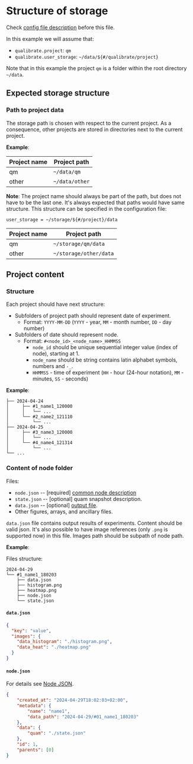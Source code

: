 # Structure of storage

Check [config file description](../config.md) before this file.

In this example we will assume that:

- `qualibrate.project`: `qm`
- `qualibrate.user_storage`: `~/data/${#/qualibrate/project}`

Note that in this example the project `qm` is a folder within the root
directory `~/data`.

## Expected storage structure

### Path to project data

The storage path is chosen with respect to the current project. As a
consequence, other projects are stored in directories next to the current
project.

**Example**:

| Project name | Project path   |
|--------------|----------------|
| qm           | `~/data/qm`    |
| other        | `~/data/other` |

**Note**: The project name should always be part of the path, but does not have
to be the last one. It's always expected that paths would have same structure.
This structure can be specified in the configuration file:

`user_storage = ~/storage/${#/project}/data`

| Project name | Project path           |
|--------------|------------------------|
| qm           | `~/storage/qm/data`    |
| other        | `~/storage/other/data` |

## Project content

### Structure

Each project should have next structure:

- Subfolders of project path should represent date of experiment.
    - Format: `YYYY-MM-DD` (`YYYY` - year, `MM` - month number, `DD` - day
      number)
- Subfolders of date should represent node.
    - Format: `#<node_id>_<node_name>_HHMMSS`
        - `node_id` should be unique sequential integer value (index of node),
          starting at 1.
        - `node_name` should be string contains latin alphabet symbols, numbers
          and `-_`.
        - `HHMMSS` - time of experiment
          (`HH` - hour (24-hour notation), `MM` - minutes, `SS` - seconds)

**Example**:

```
├── 2024-04-24
│     ├── #1_name1_120000
│     │   └── ...
│     └── #2_name2_121110
│         └── ...
├── 2024-04-25
│     ├── #3_name3_120000
│     │   └── ...
│     └── #4_name4_121314
│         └── ...
└── ...
```

### Content of node folder

Files:

- `node.json` --  [required] [common node description](./node_json.md)
- `state.json` -- [optional] quam snapshot description.
- `data.json` -- [optional] [output file](#timeline_db-type).
- Other figures, arrays, and ancillary files.

`data.json` file contains output results of experiments. Content should be
valid json. It's also possible to have image references (only `.png` is
supported now) in this file. Images path should be subpath of node path.

**Example**:

Files structure:

```
2024-04-29
└── #1_name1_180203
    ├── data.json
    ├── histogram.png
    ├── heatmap.png
    ├── node.json
    └── state.json
```

#### `data.json`

```json
{
  "key": "value",
  "images": {
    "data_histogram": "./histogram.png",
    "data_heat": "./heatmap.png"
  }
}
```

#### `node.json`

For details see [Node JSON](./node_json.md).

```json
{
    "created_at": "2024-04-29T18:02:03+02:00",
    "metadata": {
        "name": "name1",
        "data_path": "2024-04-29/#01_name1_180203"
    },
    "data": {
        "quam": "./state.json"
    },
    "id": 1,
    "parents": [0]
}